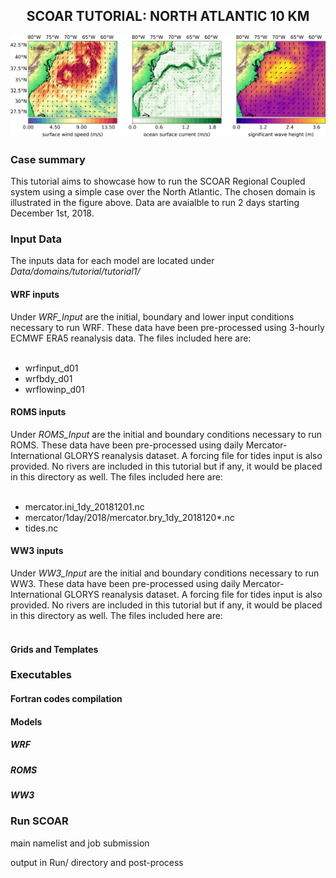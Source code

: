
  <h2 align="center"> SCOAR TUTORIAL: NORTH ATLANTIC 10 KM </h2>

![figure](map_scoar_tutorial_norus.png)

<h3>Case summary </h3>
<p>This tutorial aims to showcase how to run the SCOAR Regional Coupled system using a simple case over the North Atlantic. The chosen domain is illustrated in the figure above. Data are avaialble to run 2 days starting December 1st, 2018.</p>

<h3>Input Data </h3>
The inputs data for each model are located under <em>Data/domains/tutorial/tutorial1/ </em>

<h4>WRF inputs</h4>
Under <em>WRF_Input</em> are the initial, boundary and lower input conditions necessary to run WRF. These data have been pre-processed using 3-hourly ECMWF ERA5 reanalysis data. The files included here are:<br>
<br>
<ul>
  <li> wrfinput_d01</li>
  <li> wrfbdy_d01</li>
  <li> wrflowinp_d01</li>
</ul>

<h4>ROMS inputs</h4>
Under <em>ROMS_Input</em> are the initial and boundary conditions necessary to run ROMS. These data have been pre-processed using daily Mercator-International GLORYS reanalysis dataset. A forcing file for tides input is also provided. No rivers are included in this tutorial but if any, it would be placed in this directory as well. The files included here are:<br>
 <br>
<ul>
  <li> mercator.ini_1dy_20181201.nc </li>
  <li> mercator/1day/2018/mercator.bry_1dy_2018120*.nc </li>
  <li> tides.nc </li>
</ul>

<h4>WW3 inputs</h4>
Under <em>WW3_Input</em> are the initial and boundary conditions necessary to run WW3. These data have been pre-processed using daily Mercator-International GLORYS reanalysis dataset. A forcing file for tides input is also provided. No rivers are included in this tutorial but if any, it would be placed in this directory as well. The files included here are:<br>
 <br>

<h4>Grids and Templates</h4>

<h3>Executables</h3>
<h4> Fortran codes compilation </h4>

<h4>Models</h4>
<h5>WRF</h5>
<h5>ROMS</h5>
<h5>WW3</h5>

<h3>Run SCOAR</h3>

main namelist and job submission

output in Run/ directory and post-process
